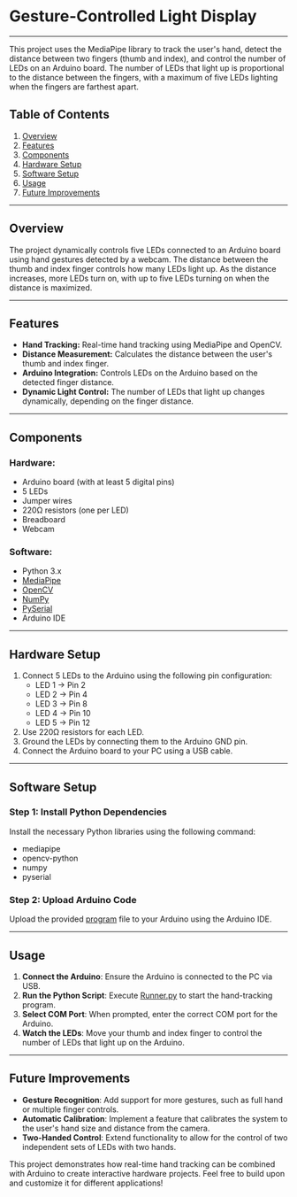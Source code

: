 # Gesture-Controlled Light Display
---

This project uses the MediaPipe library to track the user's hand, detect the distance between two fingers (thumb and index), and control the number of LEDs on an Arduino board. The number of LEDs that light up is proportional to the distance between the fingers, with a maximum of five LEDs lighting when the fingers are farthest apart.

## Table of Contents

1. [Overview](#overview)
2. [Features](#features)
3. [Components](#components)
4. [Hardware Setup](#hardware-setup)
5. [Software Setup](#software-setup)
6. [Usage](#usage)
7. [Future Improvements](#future-improvements)
---

## Overview

The project dynamically controls five LEDs connected to an Arduino board using hand gestures detected by a webcam. The distance between the thumb and index finger controls how many LEDs light up. As the distance increases, more LEDs turn on, with up to five LEDs turning on when the distance is maximized.

---

## Features

- **Hand Tracking:** Real-time hand tracking using MediaPipe and OpenCV.
- **Distance Measurement:** Calculates the distance between the user's thumb and index finger.
- **Arduino Integration:** Controls LEDs on the Arduino based on the detected finger distance.
- **Dynamic Light Control:** The number of LEDs that light up changes dynamically, depending on the finger distance.

---

## Components

### Hardware:

- Arduino board (with at least 5 digital pins)
- 5 LEDs
- Jumper wires
- 220Ω resistors (one per LED)
- Breadboard
- Webcam

### Software:

- Python 3.x
- [MediaPipe](https://pypi.org/project/mediapipe/)
- [OpenCV](https://pypi.org/project/opencv-python/)
- [NumPy](https://pypi.org/project/numpy/)
- [PySerial](https://pypi.org/project/pyserial/)
- Arduino IDE

---

## Hardware Setup

1. Connect 5 LEDs to the Arduino using the following pin configuration:
    - LED 1 → Pin 2
    - LED 2 → Pin 4
    - LED 3 → Pin 8
    - LED 4 → Pin 10
    - LED 5 → Pin 12
2. Use 220Ω resistors for each LED.
3. Ground the LEDs by connecting them to the Arduino GND pin.
4. Connect the Arduino board to your PC using a USB cable.

---

## Software Setup

### Step 1: Install Python Dependencies

Install the necessary Python libraries using the following command:

- mediapipe
- opencv-python
- numpy
- pyserial


### Step 2: Upload Arduino Code

Upload the provided [program](/Program.ino) file to your Arduino using the Arduino IDE.

---

## Usage

1. **Connect the Arduino**: Ensure the Arduino is connected to the PC via USB.
2. **Run the Python Script**: Execute [Runner.py](/Runner.py) to start the hand-tracking program.
3. **Select COM Port**: When prompted, enter the correct COM port for the Arduino.
4. **Watch the LEDs**: Move your thumb and index finger to control the number of LEDs that light up on the Arduino.

---

## Future Improvements

- **Gesture Recognition**: Add support for more gestures, such as full hand or multiple finger controls.
- **Automatic Calibration**: Implement a feature that calibrates the system to the user's hand size and distance from the camera.
- **Two-Handed Control**: Extend functionality to allow for the control of two independent sets of LEDs with two hands.


This project demonstrates how real-time hand tracking can be combined with Arduino to create interactive hardware projects. Feel free to build upon and customize it for different applications!
